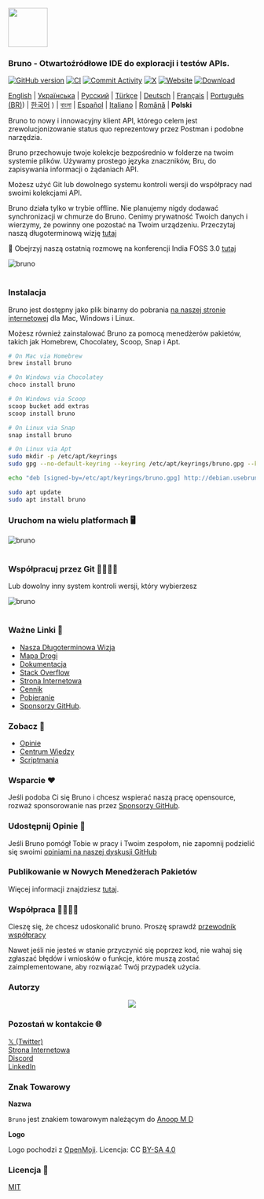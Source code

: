 <br />
<img src="../../assets/images/logo-transparent.png" width="80"/>

### Bruno - Otwartoźródłowe IDE do exploracji i testów APIs.

[![GitHub version](https://badge.fury.io/gh/usebruno%2Fbruno.svg)](https://badge.fury.io/gh/usebruno%bruno)
[![CI](https://github.com/usebruno/bruno/actions/workflows/unit-tests.yml/badge.svg?branch=main)](https://github.com/usebruno/bruno/workflows/unit-tests.yml)
[![Commit Activity](https://img.shields.io/github/commit-activity/m/usebruno/bruno)](https://github.com/usebruno/bruno/pulse)
[![X](https://img.shields.io/twitter/follow/use_bruno?style=social&logo=x)](https://twitter.com/use_bruno)
[![Website](https://img.shields.io/badge/Website-Visit-blue)](https://www.usebruno.com)
[![Download](https://img.shields.io/badge/Download-Latest-brightgreen)](https://www.usebruno.com/downloads)

[English](/readme.md) | [Українська](docs/readme/readme_ua.md) | [Русский](docs/readme/readme_ru.md) | [Türkçe](docs/readme/readme_tr.md) | [Deutsch](docs/readme/readme_de.md) | [Français](docs/readme/readme_fr.md) | [Português (BR)](docs/readme/readme_pt_br.md)) | [한국어](docs/readme/readme_kr.md) ) | [বাংলা](docs/readme/readme_bn.md) | [Español](docs/readme/readme_es.md) | [Italiano](docs/readme/readme_it.md) | [Română](docs/readme/readme_ro.md) | **Polski**

Bruno to nowy i innowacyjny klient API, którego celem jest zrewolucjonizowanie status quo reprezentowy przez Postman i podobne narzędzia.

Bruno przechowuje twoje kolekcje bezpośrednio w folderze na twoim systemie plików. Używamy prostego języka znaczników, Bru, do zapisywania informacji o żądaniach API.

Możesz użyć Git lub dowolnego systemu kontroli wersji do współpracy nad swoimi kolekcjami API.

Bruno działa tylko w trybie offline. Nie planujemy nigdy dodawać synchronizacji w chmurze do Bruno. Cenimy prywatność Twoich danych i wierzymy, że powinny one pozostać na Twoim urządzeniu. Przeczytaj naszą długoterminową wizję [tutaj](https://github.com/usebruno/bruno/discussions/269)

📢 Obejrzyj naszą ostatnią rozmowę na konferencji India FOSS 3.0 [tutaj](https://www.youtube.com/watch?v=7bSMFpbcPiY)

![bruno](/assets/images/landing-2.png) <br /><br />

### Instalacja

Bruno jest dostępny jako plik binarny do pobrania [na naszej stronie internetowej](https://www.usebruno.com/downloads) dla Mac, Windows i Linux.

Możesz również zainstalować Bruno za pomocą menedżerów pakietów, takich jak Homebrew, Chocolatey, Scoop, Snap i Apt.

```sh
# On Mac via Homebrew
brew install bruno

# On Windows via Chocolatey
choco install bruno

# On Windows via Scoop
scoop bucket add extras
scoop install bruno

# On Linux via Snap
snap install bruno

# On Linux via Apt
sudo mkdir -p /etc/apt/keyrings
sudo gpg --no-default-keyring --keyring /etc/apt/keyrings/bruno.gpg --keyserver keyserver.ubuntu.com --recv-keys 9FA6017ECABE0266

echo "deb [signed-by=/etc/apt/keyrings/bruno.gpg] http://debian.usebruno.com/ bruno stable" | sudo tee /etc/apt/sources.list.d/bruno.list

sudo apt update
sudo apt install bruno
```

### Uruchom na wielu platformach 🖥️

![bruno](/assets/images/run-anywhere.png) <br /><br />

### Współpracuj przez Git 👩‍💻🧑‍💻

Lub dowolny inny system kontroli wersji, który wybierzesz

![bruno](/assets/images/version-control.png) <br /><br />

### Ważne Linki 📌

- [Nasza Długoterminowa Wizja](https://github.com/usebruno/bruno/discussions/269)
- [Mapa Drogi](https://github.com/usebruno/bruno/discussions/384)
- [Dokumentacja](https://docs.usebruno.com)
- [Stack Overflow](https://stackoverflow.com/questions/tagged/bruno)
- [Strona Internetowa](https://www.usebruno.com)
- [Cennik](https://www.usebruno.com/pricing)
- [Pobieranie](https://www.usebruno.com/downloads)
- [Sponsorzy GitHub](https://github.com/sponsors/helloanoop).

### Zobacz 🎥

- [Opinie](https://github.com/usebruno/bruno/discussions/343)
- [Centrum Wiedzy](https://github.com/usebruno/bruno/discussions/386)
- [Scriptmania](https://github.com/usebruno/bruno/discussions/385)

### Wsparcie ❤️

Jeśli podoba Ci się Bruno i chcesz wspierać naszą pracę opensource, rozważ sponsorowanie nas przez [Sponsorzy GitHub](https://github.com/sponsors/helloanoop).

### Udostępnij Opinie 📣

Jeśli Bruno pomógł Tobie w pracy i Twoim zespołom, nie zapomnij podzielić się swoimi [opiniami na naszej dyskusji GitHub](https://github.com/usebruno/bruno/discussions/343)

### Publikowanie w Nowych Menedżerach Pakietów

Więcej informacji znajdziesz [tutaj](publishing.md).

### Współpraca 👩‍💻🧑‍💻

Cieszę się, że chcesz udoskonalić bruno. Proszę sprawdź [przewodnik współpracy](contributing.md)

Nawet jeśli nie jesteś w stanie przyczynić się poprzez kod, nie wahaj się zgłaszać błędów i wniosków o funkcje, które muszą zostać zaimplementowane, aby rozwiązać Twój przypadek użycia.

### Autorzy

<div align="center">
    <a href="https://github.com/usebruno/bruno/graphs/contributors">
        <img src="https://contrib.rocks/image?repo=usebruno/bruno" />
    </a>
</div>

### Pozostań w kontakcie 🌐

[𝕏 (Twitter)](https://twitter.com/use_bruno) <br />
[Strona Internetowa](https://www.usebruno.com) <br />
[Discord](https://discord.com/invite/KgcZUncpjq) <br />
[LinkedIn](https://www.linkedin.com/company/usebruno)

### Znak Towarowy

**Nazwa**

`Bruno` jest znakiem towarowym należącym do [Anoop M D](https://www.helloanoop.com/)

**Logo**

Logo pochodzi z [OpenMoji](https://openmoji.org/library/emoji-1F436/). Licencja: CC [BY-SA 4.0](https://creativecommons.org/licenses/by-sa/4.0/)

### Licencja 📄

[MIT](license.md)
